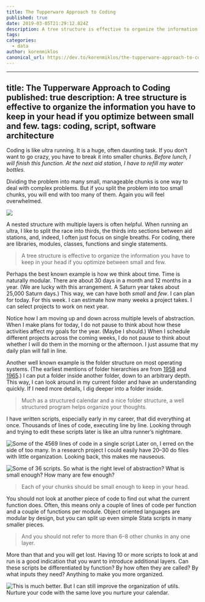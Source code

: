 ```yaml
---
title: The Tupperware Approach to Coding
published: true
date: 2019-03-05T21:29:12.824Z
description: A tree structure is effective to organize the information you have to keep in your head if you optimize between small and few.
tags:
categories:
  - data
author: korenmiklos
canonical_url: https://dev.to/korenmiklos/the-tupperware-approach-to-coding-1g74
---
```


---
title: The Tupperware Approach to Coding
published: true
description: A tree structure is effective to organize the information you have to keep in your head if you optimize between small and few.
tags: coding, script, software architecture
---

Coding is like ultra running. It is a huge, often daunting task. If you don’t want to go crazy, you have to break it into smaller chunks. _Before lunch, I will finish this function. At the next aid station, I have to refill my water bottles._

Dividing the problem into many small, manageable chunks is one way to deal with complex problems. But if you split the problem into too small chunks, you will end with too many of them. Again you will feel overwhelmed.

![](https://thepracticaldev.s3.amazonaws.com/i/iihvoky9de4s9m5uhnl9.jpeg)

A nested structure with multiple layers is often helpful. When running an ultra, I like to split the race into thirds, the thirds into sections between aid stations, and, indeed, I often just focus on single breaths. For coding, there are libraries, modules, classes, functions and single statements.

> A tree structure is effective to organize the information you have to keep in your head if you optimize between small and few.

Perhaps the best known example is how we think about time. Time is naturally modular. There are about 30 days in a month and 12 months in a year. (We are lucky with this arrangement. A Saturn year takes about 25,000 Saturn days.) This way, we can have both _small_ and _few_. I can plan for today. For this week. I can estimate how many weeks a project takes. I can select projects to work on next year.

Notice how I am moving up and down across multiple levels of abstraction. When I make plans for today, I do not pause to think about how these activities affect my goals for the year. (Maybe I should.) When I schedule different projects across the coming weeks, I do not pause to think about whether I will do them in the morning or the afternoon. I just assume that my daily plan will fall in line.

Another well known example is the folder structure on most operating systems. (The earliest mentions of folder hierarchies are from [1958](https://www.computer.org/csdl/proceedings/afips/1958/5053/00/50530059.pdf) and [1965](https://multicians.org/fjcc4.html).) I can put a folder inside another folder, down to an arbitrary depth. This way, I can look around in my current folder and have an understanding quickly. If I need more details, I dig deeper into a folder inside.

> Much as a structured calendar and a nice folder structure, a well structured program helps organize your thoughts.

I have written scripts, especially early in my career, that did everything at once. Thousands of lines of code, executing line by line. Looking through and trying to edit these scripts later is like an ultra runner’s nightmare.

![Some of the 4569 lines of code in a single script](https://thepracticaldev.s3.amazonaws.com/i/esvu89rv2awxynywh2uh.png)
Later on, I erred on the side of too many. In a research project I could easily have 20–30 do files with little organization. Looking back, this makes me nauseous.

![Some of 36 scripts.](https://thepracticaldev.s3.amazonaws.com/i/2pqr8sn84odob9vkvnj4.png)
So what is the right level of abstraction? What is small enough? How many are few enough?

> Each of your chunks should be small enough to keep in your head.

You should not look at another piece of code to find out what the current function does. Often, this means only a couple of lines of code per function and a couple of functions per module. Object oriented languages are modular by design, but you can split up even simple Stata scripts in many smaller pieces.

> And you should not refer to more than 6–8 other chunks in any one layer.

More than that and you will get lost. Having 10 or more scripts to look at and run is a good indication that you want to introduce additional layers. Can these scripts be differentiated by function? By how often they are called? By what inputs they need? Anything to make you more organized.

![This is much better. But I can still improve the organization of utils.](https://thepracticaldev.s3.amazonaws.com/i/tr2fw1l8yat1dsavbhwg.png)
Nurture your code with the same love you nurture your calendar.